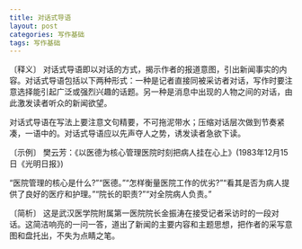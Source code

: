 ```yaml
---
title: 对话式导语
layout: post
categories: 写作基础
tags: 写作基础
---
```


〔释义〕 对话式导语即以对话的方式，揭示作者的报道意图，引出新闻事实的内容。对话式导语包括以下两种形式：一种是记者直接同被采访者对话，写作时要注意选择能引起广泛或强烈兴趣的话题。另一种是消息中出现的人物之间的对话，由此激发读者听众的新闻欲望。

对话式导语在写法上要注意文句精要，不可拖泥带水；压缩对话层次做到节奏紧凑，一语中的。对话式导语应以先声夺人之势，诱发读者急欲下读。

〔示例〕 樊云芳：《以医德为核心管理医院时刻把病人挂在心上》(1983年12月15日《光明日报》)

“医院管理的核心是什么?”“医德。”“怎样衡量医院工作的优劣?”“看其是否为病人提供了良好的医疗和护理。”“院长的职责?”“对全院病人负责。”

〔简析〕 这是武汉医学院附属第一医院院长金振涛在接受记者采访时的一段对话。这简洁响亮的一问一答，道出了新闻的主要内容和主题思想，把作者的采写意图和盘托出，不失为点睛之笔。 